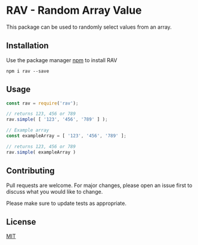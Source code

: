 # RAV - Random Array Value

This package can be used to randomly select values from an array.

## Installation

Use the package manager [npm](https://www.npmjs.org/) to install RAV

`npm i rav --save`

## Usage

```javascript
const rav = require('rav');

// returns 123, 456 or 789
rav.simple( [ '123', '456', '789' ] );

// Example array
const exampleArray = [ '123', '456', '789' ];

// returns 123, 456 or 789
rav.simple( exampleArray )
```

## Contributing

Pull requests are welcome. For major changes, please open an issue first to discuss what you would like to change.

Please make sure to update tests as appropriate.

## License

[MIT](https://choosealicense.com/licenses/mit/)